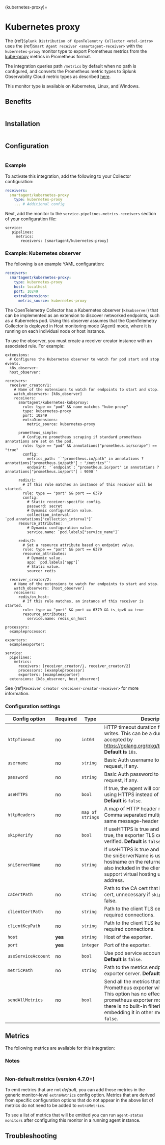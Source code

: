 (kubernetes-proxy)=

# Kubernetes proxy

<meta name="Description" content="Use this Splunk Observability Cloud integration for the Kubernetes proxy monitor. See benefits, install, configuration, and metrics">

The {ref}`Splunk Distribution of OpenTelemetry Collector <otel-intro>` uses the {ref}`Smart Agent receiver <smartagent-receiver>` with the `kubernetes-proxy` monitor type to export Prometheus metrics from the [kube-proxy](https://kubernetes.io/docs/reference/command-line-tools-reference/kube-proxy) metrics in Prometheus format. 

The integration queries path `/metrics` by default when no path is configured, and converts the Prometheus metric types to Splunk Observability Cloud metric types as described [here](../monitors-monitoring/prometheus-exporter.md).

This monitor type is available on Kubernetes, Linux, and Windows.

## Benefits

```{include} /_includes/benefits.md
```
## Installation

```{include} /_includes/collector-installation.md
```

## Configuration

```{include} /_includes/configuration.md
```

### Example

To activate this integration, add the following to your Collector configuration:

```yaml
receivers:
  smartagent/kubernetes-proxy
    type: kubernetes-proxy
    ... # Additional config
```

Next, add the monitor to the `service.pipelines.metrics.receivers` section of your configuration file:

```
service:
   pipelines:
     metrics:
       receivers: [smartagent/kubernetes-proxy]
```

### Example: Kubernetes observer 

The following is an example YAML configuration:

```yaml
receivers:
  smartagent/kubernetes-proxy:
    type: kubernetes-proxy
    host: localhost
    port: 10249
    extraDimensions:
      metric_source: kubernetes-proxy
```

The OpenTelemetry Collector has a Kubernetes observer (`k8sobserver`) that can be implemented as an extension to discover networked endpoints, such as a Kubernetes pod. Using this observer assumes that the OpenTelemetry Collector is deployed in Host monitoring mode (Agent) mode, where it is running on each individual node or host instance.

To use the observer, you must create a receiver creator instance with an associated rule. For example:

```
extensions:
  # Configures the Kubernetes observer to watch for pod start and stop events.
  k8s_observer:
  host_observer:

receivers:
  receiver_creator/1:
    # Name of the extensions to watch for endpoints to start and stop.
    watch_observers: [k8s_observer]
    receivers:
      smartagent/kubernetes-kubeproxy:
        rule: type == "pod" && name matches "kube-proxy"
        type: kubernetes-proxy
        port: 10249
        extraDimensions:
          metric_source: kubernetes-proxy

      prometheus_simple:
        # Configure prometheus scraping if standard prometheus annotations are set on the pod.
        rule: type == "pod" && annotations["prometheus.io/scrape"] == "true"
        config:
          metrics_path: '`"prometheus.io/path" in annotations ? annotations["prometheus.io/path"] : "/metrics"`'
          endpoint: '`endpoint`:`"prometheus.io/port" in annotations ? annotations["prometheus.io/port"] : 9090`'

      redis/1:
        # If this rule matches an instance of this receiver will be started.
        rule: type == "port" && port == 6379
        config:
          # Static receiver-specific config.
          password: secret
          # Dynamic configuration value.
          collection_interval: `pod.annotations["collection_interval"]`
      resource_attributes:
          # Dynamic configuration value.
          service.name: `pod.labels["service_name"]`

      redis/2:
        # Set a resource attribute based on endpoint value.
        rule: type == "port" && port == 6379
        resource_attributes:
          # Dynamic value.
          app: `pod.labels["app"]`
          # Static value.
          source: redis

  receiver_creator/2:
    # Name of the extensions to watch for endpoints to start and stop.
    watch_observers: [host_observer]
    receivers:
      redis/on_host:
        # If this rule matches, an instance of this receiver is started.
        rule: type == "port" && port == 6379 && is_ipv6 == true
        resource_attributes:
          service.name: redis_on_host

processors:
  exampleprocessor:

exporters:
  exampleexporter:

service:
  pipelines:
    metrics:
      receivers: [receiver_creator/1, receiver_creator/2]
      processors: [exampleprocessor]
      exporters: [exampleexporter]
  extensions: [k8s_observer, host_observer]
```

See {ref}`Receiver creator <receiver-creator-receiver>` for more information.

### Configuration settings

| Config option | Required | Type | Description |
| --- | --- | --- | --- |
| `httpTimeout` | no | `int64` | HTTP timeout duration for both read and writes. This can be a duration string that is accepted by https://golang.org/pkg/time/#ParseDuration **Default is** `10s`. |
| `username` | no | `string` | Basic Auth username to use on each request, if any. |
| `password` | no | `string` | Basic Auth password to use on each request, if any. |
| `useHTTPS` | no | `bool` | If true, the agent will connect to the server using HTTPS instead of plain HTTP. **Default** is `false`. |
| `httpHeaders` | no | `map of strings` | A map of HTTP header names to values. Comma separated multiple values for the same message-header is supported. |
| `skipVerify` | no | `bool` | If useHTTPS is true and this option is also true, the exporter TLS certificate will not be verified. **Default** is `false`. |
| `sniServerName` | no | `string` | If useHTTPS is true and skipVerify is true, the sniServerName is used to verify the hostname on the returned certificates. It is also included in the client's handshake to support virtual hosting unless it is an IP address. |
| `caCertPath` | no | `string` | Path to the CA cert that has signed the TLS cert, unnecessary if `skipVerify` is set to false. |
| `clientCertPath` | no | `string` | Path to the client TLS cert to use for TLS required connections. |
| `clientKeyPath` | no | `string` | Path to the client TLS key to use for TLS required connections. |
| `host` | **yes** | `string` | Host of the exporter. |
| `port` | **yes** | `integer` | Port of the exporter. |
| `useServiceAccount` | no | `bool` | Use pod service account to authenticate. **Default** is `false`. |
| `metricPath` | no | `string` | Path to the metrics endpoint on the exporter server. **Default** is `/metrics`. |
| `sendAllMetrics` | no | `bool` | Send all the metrics that come out of the Prometheus exporter without any filtering.  This option has no effect when using the prometheus exporter monitor directly since there is no built-in filtering, only when embedding it in other monitors. **Default** is `false`. |

## Metrics

The following metrics are available for this integration:

<div class="metrics-yaml" url="https://raw.githubusercontent.com/signalfx/splunk-otel-collector/main/internal/signalfx-agent/pkg/monitors/kubernetes/proxy/metadata.yaml"></div>

### Notes

```{include} /_includes/metric-defs.md
```

### Non-default metrics (version 4.7.0+)

To emit metrics that are not _default_, you can add those metrics in the generic monitor-level `extraMetrics` config option.  Metrics that are derived from specific configuration options that do not appear in the above list of metrics do not need to be added to `extraMetrics`.

To see a list of metrics that will be emitted you can run `agent-status monitors` after configuring this monitor in a running agent instance.

## Troubleshooting

```{include} /_includes/troubleshooting.md
```
